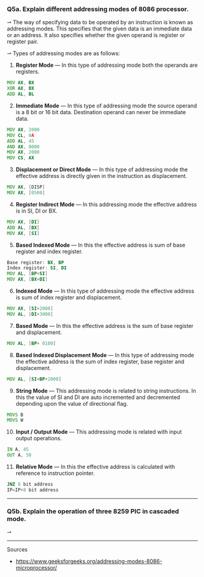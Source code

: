 ### Q5a. Explain different addressing modes of 8086 processor.

⇀ The way of specifying data to be operated by an instruction is known as addressing modes. 
This specifies that the given data is an immediate data or an address. 
It also specifies whether the given operand is register or register pair.

⇀ Types of addressing modes are as follows:

1. **Register Mode** — In this type of addressing mode both the operands are registers.

```asm
MOV AX, BX
XOR AX, DX
ADD AL, BL
```

2. **Immediate Mode** — In this type of addressing mode the source operand is a 8 bit or 16 bit data. 
Destination operand can never be immediate data.

```asm
MOV AX, 2000
MOV CL, 0A
ADD AL, 45
AND AX, 0000
MOV AX, 2000
MOV CS, AX
```

3. **Displacement or Direct Mode** — In this type of addressing mode the effective address is 
directly given in the instruction as displacement.

```asm
MOV AX, [DISP]
MOV AX, [0500]
```

4. **Register Indirect Mode** — In this addressing mode the effective address is in SI, DI or BX.

```asm
MOV AX, [DI]
ADD AL, [BX]
MOV AX, [SI]
```

5. **Based Indexed Mode** — In this the effective address is sum of base register and index register.

```asm
Base register: BX, BP
Index register: SI, DI
MOV AL, [BP+SI]
MOV AX, [BX+DI]
```

6. **Indexed Mode** — In this type of addressing mode the effective address is sum of 
index register and displacement.

```asm
MOV AX, [SI+2000]
MOV AL, [DI+3000]
```

7. **Based Mode** — In this the effective address is the sum of base register and displacement.

```asm
MOV AL, [BP+ 0100]
```

8. **Based Indexed Displacement Mode** — In this type of addressing mode the effective address is 
the sum of index register, base register and displacement.

```asm
MOV AL, [SI+BP+2000] 
```

9. **String Mode** — This addressing mode is related to string instructions. 
In this the value of SI and DI are auto incremented and decremented depending 
upon the value of directional flag.

```asm
MOVS B
MOVS W
```

10. **Input / Output Mode** — This addressing mode is related with input output operations.

```asm
IN A, 45
OUT A, 50
```

11. **Relative Mode** — In this the effective address is calculated with reference to 
instruction pointer.

```asm
JNZ 8 bit address
IP=IP+8 bit address
```

<hr />

### Q5b. Explain the operation of three 8259 PIC in cascaded mode.

⇀ 

<hr />

Sources

* https://www.geeksforgeeks.org/addressing-modes-8086-microprocessor/
